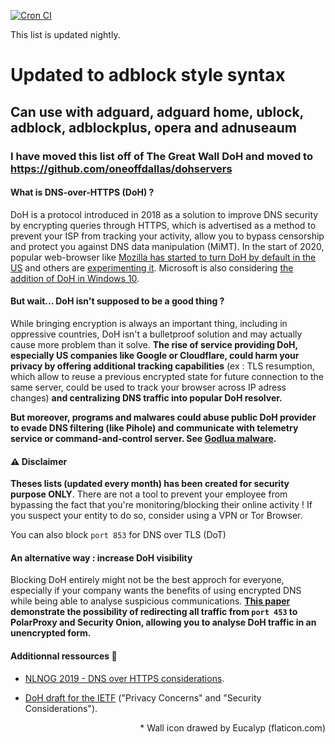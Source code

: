 [![Cron CI](https://github.com/travisboss/TheGreatWall/actions/workflows/cron.yml/badge.svg?branch=master)](https://github.com/travisboss/TheGreatWall/actions/workflows/cron.yml)

This list is updated nightly.

# Updated to adblock style syntax</h1>
## Can use with adguard, adguard home, ublock, adblock, adblockplus, opera and adnuseaum

### I have moved this list off of The Great Wall DoH and moved to https://github.com/oneoffdallas/dohservers

#### What is DNS-over-HTTPS (DoH) ?

DoH is a protocol introduced in 2018 as a solution to improve DNS security by encrypting queries through HTTPS, which is advertised as a method to prevent your ISP from tracking your activity, allow you to bypass censorship and protect you against DNS data manipulation (MiMT). In the start of 2020, popular web-browser like <a href="https://arstechnica.com/information-technology/2020/02/firefox-turns-encrypted-dns-on-by-default-to-thwart-snooping-isps/"> Mozilla has started to turn DoH by default in the US</a> and others are <a href="https://blog.chromium.org/2019/09/experimenting-with-same-provider-dns.html"> experimenting it</a>. Microsoft is also considering <a href="https://www.bleepingcomputer.com/news/microsoft/microsoft-is-adding-dns-over-https-doh-to-windows-10/">the addition of DoH in Windows 10</a>.

#### But wait... DoH isn't supposed to be a good thing ?

While bringing encryption is always an important thing, including in oppressive countries, DoH isn't a bulletproof solution and may actually cause more problem than it solve. **The rise of service providing DoH, especially US companies like Google or Cloudflare, could harm your privacy by offering additional tracking capabilities** (ex : TLS resumption, which allow to reuse a previous encrypted state for future connection to the same server, could be used to track your browser across IP adress changes) **and centralizing DNS traffic into popular DoH resolver.**

**But moreover, programs and malwares could abuse public DoH provider to evade DNS filtering (like Pihole) and communicate with telemetry service or command-and-control server. See <a href="https://www.trendmicro.com/vinfo/us/security/news/cybercrime-and-digital-threats/new-godlua-backdoor-found-abusing-dns-over-https-doh-protocol">Godlua malware</a>.**

#### :warning: Disclaimer

**Theses lists (updated every month) has been created for security purpose ONLY**. There are not a tool to prevent your employee from bypassing the fact that you're monitoring/blocking their online activity ! If you suspect your entity to do so, consider using a VPN or Tor Browser.

You can also block `port 853` for DNS over TLS (DoT)

#### An alternative way : increase DoH visibility

Blocking DoH entirely might not be the best approch for everyone, especially if your company wants the benefits of using encrypted DNS while being able to analyse suspicious communications. **<a href="https://www.sans.org/reading-room/whitepapers/dns/dealing-doh-methods-increase-dns-visibility-doh-gains-traction-39560"> This paper </a> demonstrate the possibility of redirecting all traffic from `port 453` to PolarProxy and Security Onion, allowing you to analyse DoH traffic in an unencrypted form.**

#### Additionnal ressources :blue_book:

- <a href="https://www.youtube.com/watch?v=pjin3nv8jAo"> NLNOG 2019 - DNS over HTTPS considerations</a>.

- <a href="https://www.ietf.org/archive/id/draft-doh-reid-operator-00.txt">DoH draft for the IETF</a> ("Privacy Concerns" and "Security Considerations").

<p align="right"> * Wall icon drawed by Eucalyp (flaticon.com)
